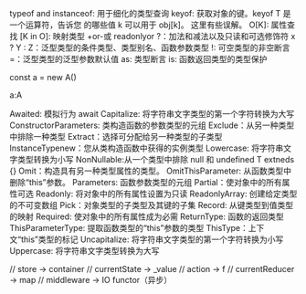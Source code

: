 typeof and instanceof: 用于细化的类型查询
keyof: 获取对象的键。keyof T 是一个运算符，告诉您 的哪些值 k 可以用于 obj[k]。
这里有些误解。
O[K]: 属性查找
[K in O]: 映射类型
+or-或 readonlyor ?：加法和减法以及只读和可选修饰符
x ? Y : Z：泛型类型的条件类型、类型别名、函数参数类型
!: 可空类型的非空断言
=：泛型类型的泛型参数默认值
as: 类型断言
is: 函数返回类型的类型保护

const a = new A()

a:A

Awaited: 模拟行为 await
Capitalize: 将字符串文字类型的第一个字符转换为大写
ConstructorParameters: 类构造函数的参数类型的元组
Exclude：从另一种类型中排除一种类型
Extract：选择可分配给另一种类型的子类型
InstanceTypenew：您从类构造函数中获得的实例类型
Lowercase: 将字符串文字类型转换为小写
NonNullable:从一个类型中排除 null 和 undefined T extneds {}
Omit：构造具有另一种类型属性的类型。
OmitThisParameter: 从函数类型中删除“this”参数。
Parameters: 函数参数类型的元组
Partial：使对象中的所有属性可选
Readonly: 将对象中的所有属性设置为只读
ReadonlyArray: 创建给定类型的不可变数组
Pick：对象类型的子类型及其键的子集
Record: 从键类型到值类型的映射
Required: 使对象中的所有属性成为必需
ReturnType: 函数的返回类型
ThisParameterType: 提取函数类型的“this”参数的类型
ThisType：上下文“this”类型的标记
Uncapitalize: 将字符串文字类型的第一个字符转换为小写
Uppercase: 将字符串文字类型转换为大写

// store -> container
// currentState -> \_value
// action -> f
// currentReducer -> map
// middleware -> IO functor（异步）
